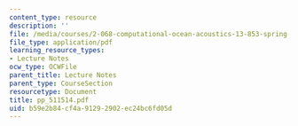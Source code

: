 ```yaml
---
content_type: resource
description: ''
file: /media/courses/2-068-computational-ocean-acoustics-13-853-spring-2003/b59e2b84cf4a91292902ec24bc6fd05d_pp_511514.pdf
file_type: application/pdf
learning_resource_types:
- Lecture Notes
ocw_type: OCWFile
parent_title: Lecture Notes
parent_type: CourseSection
resourcetype: Document
title: pp_511514.pdf
uid: b59e2b84-cf4a-9129-2902-ec24bc6fd05d
---
```

